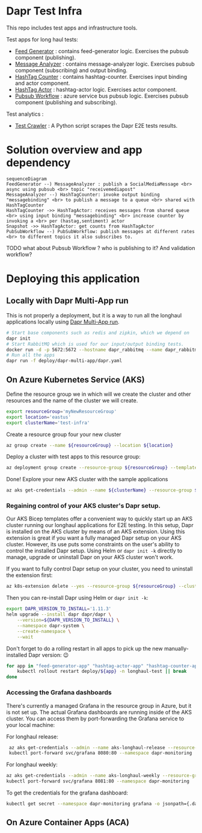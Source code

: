 # Dapr Test Infra

This repo includes test apps and infrastructure tools.

Test apps for long haul tests:
* [Feed Generator](./feed-generator) : contains feed-generator logic. Exercises the pubsub component (publishing).
* [Message Analyzer](./message-analyzer) : contains message-analyzer logic. Exercises pubsub component (subscribing) and output binding.
* [HashTag Counter](./hashtag-counter) : contains hashtag-counter. Exercises input binding and actor component.
* [HashTag Actor](./hashtag-actor) : hashtag-actor logic. Exercises actor component. 
* [Pubsub Workflow](./pubsub-workflow) : azure service bus pubsub logic. Exercises pubsub component (publishing and subscribing).

Test analytics :
* [Test Crawler](./test-crawler) : A Python script scrapes the Dapr E2E tests results.

# Solution overview and app dependency

```mermaid
sequenceDiagram
FeedGenerator --) MessageAnalyzer : publish a SocialMediaMessage <br> async using pubsub <br> topic "receivemediapost"
MessageAnalyzer --) HashTagCounter: invoke output binding "messagebinding" <br> to publish a message to a queue <br> shared with HashTagCounter
HashTagCounter ->> HashTagActor: receives messages from shared queue <br> using input binding "messagebinding" <br> increase counter by invoking a <br> per (hastag,sentiment) actor
Snapshot ->> HashTagActor: get counts from HashTagActor
PubSubWorkflow --) PubSubWorkflow: publish messages at different rates <br> to different topics it also subscribes to.
```

TODO what about Pubsub Workflow ? who is publishing to it? And validation workflow?

# Deploying this application

## Locally with Dapr Multi-App run

This is not properly a deployment, but it is a way to run all the longhaul applications locally using [Dapr Multi-App run](https://docs.dapr.io/developing-applications/local-development/multi-app-dapr-run/).


```bash	
# Start base components such as redis and zipkin, which we depend on
dapr init
# Start RabbitMQ which is used for our input/output binding tests.
docker run -d -p 5672:5672 --hostname dapr_rabbitmq --name dapr_rabbitmq rabbitmq:3-alpine
# Run all the apps
dapr run -f deploy/dapr-multi-app/dapr.yaml
```

## On Azure Kubernetes Service (AKS)

Define the resource group we in which will we create the cluster and other resources and
the name of the cluster we will create.

```bash
export resourceGroup='myNewResourceGroup'
export location='eastus'
export clusterName='test-infra'
```

Create a resource group four your new cluster

```bash
az group create --name ${resourceGroup} --location ${location}
```

Deploy a cluster with test apps to this resource group:

```bash
az deployment group create --resource-group ${resourceGroup} --template-file ./deploy/aks/main.bicep --parameters "clusterName=${clusterName}"
```


Done! Explore your new AKS cluster with the sample applications

```bash
az aks get-credentials --admin --name ${clusterName} --resource-group ${resourceGroup}
```

### Regaining control of your AKS cluster's Dapr setup.


Our AKS Bicep templates offer a convenient way to quickly start up an
AKS cluster running our longhaul applications for E2E testing.
In this setup, Dapr is installed on the AKS cluster by means of an AKS extension.
Using this extension is great if you want a fully managed Dapr setup on your AKS cluster.
However, its use puts some constraints on the user's ability to control
the installed Dapr setup.
Using Helm or `dapr init -k` directly to manage, upgrade or uninstall Dapr on your AKS cluster won't work.

If you want to fully control Dapr setup on your cluster, you need to uninstall the extension first:

```bash
az k8s-extension delete --yes --resource-group ${resourceGroup} --cluster-name ${clusterName} --cluster-type managedClusters --name ${clusterName}-dapr-ext
```


Then you can re-install Dapr using Helm or `dapr init -k`:

```bash
export DAPR_VERSION_TO_INSTALL='1.11.3'
helm upgrade --install dapr dapr/dapr \
    --version=${DAPR_VERSION_TO_INSTALL} \
    --namespace dapr-system \
    --create-namespace \
    --wait
``` 

Don't forget to do a rolling restart in all apps to pick up the new manually-installed Dapr version: 😉

```bash
for app in "feed-generator-app" "hashtag-actor-app" "hashtag-counter-app" "message-analyzer-app" "pubsub-workflow-app" "snapshot-app" "validation-worker-app" "workflow-gen-app"; do
    kubectl rollout restart deploy/${app} -n longhaul-test || break
done 
```

### Accessing the Grafana dashboards
There's currently a managed Grafana in the resource group in Azure, but it is not set up. The actual  Grafana dashboards are running inside of the AKS cluster. You can access them by port-forwarding the Grafana service to your local machine:

For longhaul release:
```bash
 az aks get-credentials --admin --name aks-longhaul-release --resource-group aks-longhaul-release
 kubectl port-forward svc/grafana 8080:80 --namespace dapr-monitoring
```

For longhaul weekly:
```bash
az aks get-credentials --admin --name aks-longhaul-weekly --resource-group aks-longhaul-weekly
kubectl port-forward svc/grafana 8081:80 --namespace dapr-monitoring
```

To get the credentials for the grafana dashboard:
```bash
kubectl get secret --namespace dapr-monitoring grafana -o jsonpath={.data.admin-password} | base64 --decode
```

## On Azure Container Apps (ACA)